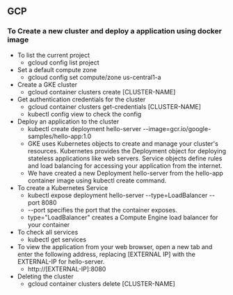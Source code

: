 ## GCP



### To Create a new cluster and deploy a application using docker image 
- To list the current project
  - gcloud config list project
- Set a default compute zone
  - gcloud config set compute/zone us-central1-a
- Create a GKE cluster
  - gcloud container clusters create [CLUSTER-NAME]
- Get authentication credentials for the cluster
  - gcloud container clusters get-credentials [CLUSTER-NAME]
  - kubectl config view to check the config
- Deploy an application to the cluster
  - kubectl create deployment hello-server --image=gcr.io/google-samples/hello-app:1.0
  - GKE uses Kubernetes objects to create and manage your cluster's resources. Kubernetes provides the Deployment object for deploying stateless applications like web servers. Service objects define rules and load balancing for accessing your application from the internet.
  - We have created a new Deployment hello-server from the hello-app container image using kubectl create command.
- To create a Kubernetes Service
  - kubectl expose deployment hello-server --type=LoadBalancer --port 8080
  - --port specifies the port that the container exposes.
  - type="LoadBalancer" creates a Compute Engine load balancer for your container
- To check all services
  - kubectl get services
- To view the application from your web browser, open a new tab and enter the following address, replacing [EXTERNAL IP] with the EXTERNAL-IP for hello-server.
  - http://[EXTERNAL-IP]:8080
- Deleting the cluster
  - gcloud container clusters delete [CLUSTER-NAME]

### 
